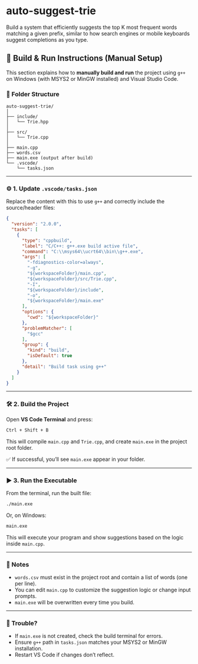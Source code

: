 # auto-suggest-trie
Build a system that efficiently suggests the top K most frequent words matching a given prefix, similar to how search engines or mobile keyboards suggest completions as you type.


## 🔧 Build & Run Instructions (Manual Setup)

This section explains how to **manually build and run** the project using `g++` on Windows (with MSYS2 or MinGW installed) and Visual Studio Code.

### 📁 Folder Structure

```
auto-suggest-trie/
│
├── include/
│   └── Trie.hpp
│
├── src/
│   └── Trie.cpp
│
├── main.cpp
├── words.csv
├── main.exe (output after build)
└── .vscode/
    └── tasks.json
```

---

### ⚙️ 1. Update `.vscode/tasks.json`

Replace the content with this to use `g++` and correctly include the source/header files:

```json
{
  "version": "2.0.0",
  "tasks": [
    {
      "type": "cppbuild",
      "label": "C/C++: g++.exe build active file",
      "command": "C:\\msys64\\ucrt64\\bin\\g++.exe",
      "args": [
        "-fdiagnostics-color=always",
        "-g",
        "${workspaceFolder}/main.cpp",
        "${workspaceFolder}/src/Trie.cpp",
        "-I",
        "${workspaceFolder}/include",
        "-o",
        "${workspaceFolder}/main.exe"
      ],
      "options": {
        "cwd": "${workspaceFolder}"
      },
      "problemMatcher": [
        "$gcc"
      ],
      "group": {
        "kind": "build",
        "isDefault": true
      },
      "detail": "Build task using g++"
    }
  ]
}
```

---

### 🛠️ 2. Build the Project

Open **VS Code Terminal** and press:

```bash
Ctrl + Shift + B
```

This will compile `main.cpp` and `Trie.cpp`, and create `main.exe` in the project root folder.

✅ If successful, you’ll see `main.exe` appear in your folder.

---

### ▶️ 3. Run the Executable

From the terminal, run the built file:

```bash
./main.exe
```

Or, on Windows:

```bash
main.exe
```

This will execute your program and show suggestions based on the logic inside `main.cpp`.

---

### 📌 Notes

* `words.csv` must exist in the project root and contain a list of words (one per line).
* You can edit `main.cpp` to customize the suggestion logic or change input prompts.
* `main.exe` will be overwritten every time you build.

---

### 🚫 Trouble?

* If `main.exe` is not created, check the build terminal for errors.
* Ensure `g++` path in `tasks.json` matches your MSYS2 or MinGW installation.
* Restart VS Code if changes don’t reflect.
